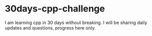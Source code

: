 # 30days-cpp-challenge
I am learning cpp in 30 days without breaking. I will be sharing daily updates and questions, progress here only.
